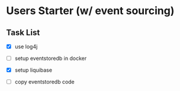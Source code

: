 # Users Starter (w/ event sourcing)

## Task List

- [x] use log4j
- [ ] setup eventstoredb in docker
- [x] setup liquibase
- [ ] copy eventstoredb code

